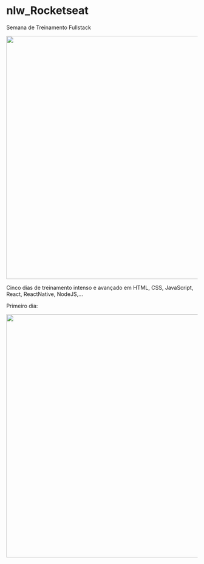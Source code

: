 # nlw_Rocketseat
Semana de Treinamento Fullstack

<img src="assets/img1.jpg" width="640">

Cinco dias de treinamento intenso e avançado em HTML, CSS, JavaScript, React, ReactNative, NodeJS,...

Primeiro dia:

<img src="assets/img2.jpg" width="640">
